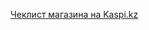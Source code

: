 [Чеклист магазина на Kaspi.kz](https://docs.google.com/spreadsheets/d/11LNnJV-jcBXLt6GQs7Y16nErWsubTAT9/edit?usp=sharing&ouid=117754903119686410442&rtpof=true&sd=true)

